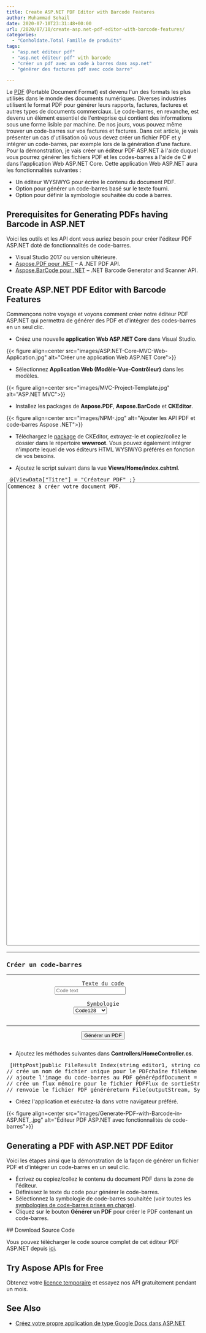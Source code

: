 ```yaml
---
title: Create ASP.NET PDF Editor with Barcode Features
author: Muhammad Sohail
date: 2020-07-10T23:31:48+00:00
url: /2020/07/10/create-asp.net-pdf-editor-with-barcode-features/
categories:
  - "Conholdate.Total Famille de produits"
tags:
  - "asp.net éditeur pdf"
  - "asp.net éditeur pdf" with barcode
  - "créer un pdf avec un code à barres dans asp.net"
  - "générer des factures pdf avec code barre"

---
```

Le [PDF][1] (Portable Document Format) est devenu l'un des formats les plus utilisés dans le monde des documents numériques. Diverses industries utilisent le format PDF pour générer leurs rapports, factures, factures et autres types de documents commerciaux. Le code-barres, en revanche, est devenu un élément essentiel de l'entreprise qui contient des informations sous une forme lisible par machine. De nos jours, vous pouvez même trouver un code-barres sur vos factures et factures. Dans cet article, je vais présenter un cas d'utilisation où vous devez créer un fichier PDF et y intégrer un code-barres, par exemple lors de la génération d'une facture. Pour la démonstration, je vais créer un éditeur PDF ASP.NET à l'aide duquel vous pourrez générer les fichiers PDF et les codes-barres à l'aide de C # dans l'application Web ASP.NET Core.
Cette application Web ASP.NET aura les fonctionnalités suivantes :
  * Un éditeur WYSIWYG pour écrire le contenu du document PDF.
  * Option pour générer un code-barres basé sur le texte fourni.
  * Option pour définir la symbologie souhaitée du code à barres.

## Prerequisites for Generating PDFs having Barcode in ASP.NET

Voici les outils et les API dont vous auriez besoin pour créer l'éditeur PDF ASP.NET doté de fonctionnalités de code-barres.
  * Visual Studio 2017 ou version ultérieure.
  * [Aspose.PDF pour .NET][2] &#8211; A .NET PDF API.
  * [Aspose.BarCode pour .NET][3] &#8211; .NET Barcode Generator and Scanner API.

## Create ASP.NET PDF Editor with Barcode Features

Commençons notre voyage et voyons comment créer notre éditeur PDF ASP.NET qui permettra de générer des PDF et d'intégrer des codes-barres en un seul clic.
  * Créez une nouvelle **application Web ASP.NET Core** dans Visual Studio.

{{< figure align=center src="images/ASP.NET-Core-MVC-Web-Application.jpg" alt="Créer une application Web ASP.NET Core">}} 

  * Sélectionnez **Application Web (Modèle-Vue-Contrôleur)** dans les modèles.

{{< figure align=center src="images/MVC-Project-Template.jpg" alt="ASP.NET MVC">}} 

  * Installez les packages de **Aspose.PDF**, **Aspose.BarCode** et **CKEditor**.

{{< figure align=center src="images/NPM-.jpg" alt="Ajouter les API PDF et code-barres Aspose .NET">}} 

  * Téléchargez le [package][4] de CKEditor, extrayez-le et copiez/collez le dossier dans le répertoire **wwwroot**. Vous pouvez également intégrer n'importe lequel de vos éditeurs HTML WYSIWYG préférés en fonction de vos besoins.

  * Ajoutez le script suivant dans la vue **Views/Home/index.cshtml**.

<pre class="EnlighterJSRAW" data-enlighter-language="html" data-enlighter-theme="" data-enlighter-highlight="" data-enlighter-linenumbers="" data-enlighter-lineoffset="" data-enlighter-title="" data-enlighter-group=""> @{ViewData["Titre"] = "Créateur PDF" ;}<script src="~/ckeditor/ckeditor.js"></script><br /><form method="post"><div class="ligne"><div class="col-md-12"><textarea name="editor1" id="editor1" rows="80" cols="80">Commencez à créer votre document PDF.</textarea>            <br /><script>// Remplace le <textarea id="editor1"> par un CKEditor// instance, en utilisant la configuration par défaut.CKEDITOR.replace('editor1');</script></div><hr /></div><div class="ligne"><div class="col-md-12"><h3>Créer un code-barres</h3></div></div><hr /><div class="ligne"><div class="col-md-9 form-horizontal" align="center"><div class="form-group"><label class="control-label col-sm-2" for="CodeText">Texte du code</label><div class="col-sm-10"><input class="form-control" type="text" name="codeText" id="codeText" placeholder="Code text" />        </div>    </div><div class="form-group"><label class="control-label col-sm-2" for="barcodeType">Symbologie</label><div class="col-sm-10"><select name="barcodeType" class="form-control"><option value="Code128">Code128</option><option value="Code11">Code11</option><option value="QR">QR</option><option value="Pdf417">Pdf417</option><option value="Datamatrix">Datamatrix</option></select>        </div>    </div></div></div><hr /><div class="ligne"><div class="col-md-12" align="center"><input type="submit" class="btn btn-lg btn-success" value="Générer un PDF" /></div></div></form></pre>
  * Ajoutez les méthodes suivantes dans **Controllers/HomeController.cs**.

<pre class="EnlighterJSRAW" data-enlighter-language="csharp" data-enlighter-theme="" data-enlighter-highlight="" data-enlighter-linenumbers="" data-enlighter-lineoffset="" data-enlighter-title="" data-enlighter-group=""> [HttpPost]public FileResult Index(string editor1, string codeText, string barcodeType){// génère un code barrestring barcodeImagePath = Path.Combine("wwwroot/barcodes/", Guid.NewGuid() + ".png");SymbologyEncodeType type = GetBarcodeSymbology(barcodeType);BarcodeGenerator generator = new BarcodeGenerator(type, codeText);generator.Parameters.BackColor = System.Drawing.Color.Transparent ;// définit la résolution de l'image du code-barresgénérateur.Paramètres.Résolution = 200 ;// génère un code barregénérateur.Save(barcodeImagePath, BarCodeImageFormat.Png);
// crée un nom de fichier unique pour le PDFchaîne fileName = Guid.NewGuid() + ".pdf" ;// convertit le texte HTML en fluxbyte[] byteArray = Encoding.UTF8.GetBytes(editor1);// génère un PDF à partir du HTMLflux MemoryStream = new MemoryStream(byteArray);Options HtmlLoadOptions = new HtmlLoadOptions();Document pdfDocument = nouveau Document(flux, options);
// ajoute l'image du code-barres au PDF générépdfDocument = InsertImage(pdfDocument, barcodeImagePath);
// crée un flux mémoire pour le fichier PDFFlux de sortieStream = new MemoryStream();// enregistre le PDF dans le flux de sortiepdfDocument. Enregistrer (flux de sortie);
// renvoie le fichier PDF généréreturn File(outputStream, System.Net.Mime.MediaTypeNames.Application.Pdf, fileName);}Privé SymbologyEncodeType GetBarcodeSymbology (symbologie de chaîne){if (symbology.ToLower() == "qr")renvoie EncodeTypes.QR ;sinon si (symbology.ToLower() == "code128")retourner EncodeTypes.Code128 ;sinon si (symbology.ToLower() == "code11")retourner EncodeTypes.Code11 ;sinon si (symbology.ToLower() == "pdf417")retourner EncodeTypes.Pdf417 ;sinon si (symbology.ToLower() == "datamatrix")retourner EncodeTypes.DataMatrix ;autreretourner EncodeTypes.Code128 ; // type de code-barres par défaut}Document privé InsertImage(Document document, string barcodeImagePath){// récupère la page de la collection Pages du fichier PDFAspose.Pdf.Page page = document.Pages[1];// crée une instance d'imageAspose.Pdf.Image img = new Aspose.Pdf.Image();img.IsInLineParagraph = true;// définit la largeur et la hauteur de l'image en pointsimg.FixWidth = 100 ;img.FixHeight = 100;img.HorizontalAlignment = HorizontalAlignment.Right ;img.VerticalAlignment = VerticalAlignment.Top ;// définit le type d'image comme SVGimg.FileType = Aspose.Pdf.ImageFileType.Unknown ;// chemin du fichier image du code-barres sourceimg.File = barcodeImagePath;page.Paragraphes.Add(img);// renvoie le document PDF mis à jourdocument de retour ;}</pre>
  * Créez l'application et exécutez-la dans votre navigateur préféré.

{{< figure align=center src="images/Generate-PDF-with-Barcode-in-ASP.NET_.jpg" alt="Éditeur PDF ASP.NET avec fonctionnalités de code-barres">}} 

## Generating a PDF with ASP.NET PDF Editor

Voici les étapes ainsi que la démonstration de la façon de générer un fichier PDF et d'intégrer un code-barres en un seul clic.
  * Écrivez ou copiez/collez le contenu du document PDF dans la zone de l'éditeur.
  * Définissez le texte du code pour générer le code-barres.
  * Sélectionnez la symbologie de code-barres souhaitée (voir toutes les [symbologies de code-barres prises en charge][5]).
  * Cliquez sur le bouton **Générer un PDF** pour créer le PDF contenant un code-barres. <figure class="wp-block-embed-youtube wp-block-embed is-type-video is-provider-youtube wp-embed-aspect-4-3 wp-has-aspect-ratio">

<div class="wp-block-embed__wrapper"></div></figure>
## Download Source Code

Vous pouvez télécharger le code source complet de cet éditeur PDF ASP.NET depuis [ici][6].
## Try Aspose APIs for Free

Obtenez votre [licence temporaire][7] et essayez nos API gratuitement pendant un mois.
## See Also

  * [Créez votre propre application de type Google Docs dans ASP.NET][8]

 [1]: https://docs.fileformat.com/pdf/
 [2]: https://products.aspose.com/pdf/net
 [3]: https://products.aspose.com/barcode/net
 [4]: https://ckeditor.com/ckeditor-4/download/
 [5]: https://docs.aspose.com/display/barcodenet/Barcode+Supported+Symbologies
 [6]: https://github.com/usman-aziz/ASP.NET-PDF-Editor-with-Barcode
 [7]: https://purchase.conholdate.com/temporary-license
 [8]: https://blog.conholdate.com/2020/06/22/build-your-own-google-docs-like-app/





